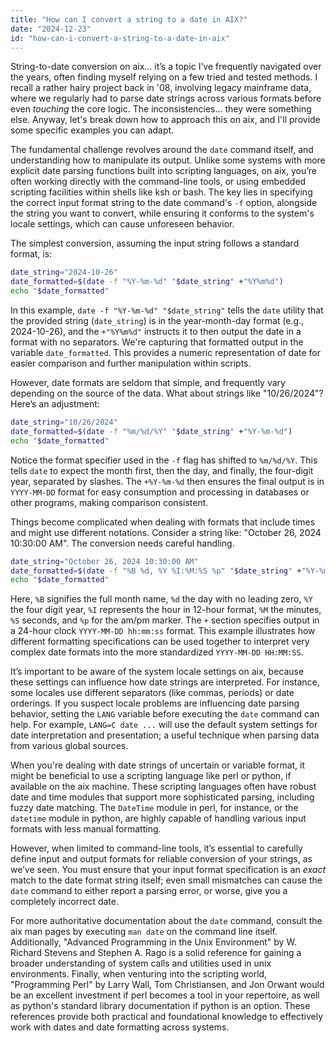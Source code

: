```yaml
---
title: "How can I convert a string to a date in AIX?"
date: "2024-12-23"
id: "how-can-i-convert-a-string-to-a-date-in-aix"
---
```


 String-to-date conversion on aix… it’s a topic I’ve frequently navigated over the years, often finding myself relying on a few tried and tested methods. I recall a rather hairy project back in '08, involving legacy mainframe data, where we regularly had to parse date strings across various formats before even *touching* the core logic. The inconsistencies… they were something else. Anyway, let's break down how to approach this on aix, and I'll provide some specific examples you can adapt.

The fundamental challenge revolves around the `date` command itself, and understanding how to manipulate its output. Unlike some systems with more explicit date parsing functions built into scripting languages, on aix, you’re often working directly with the command-line tools, or using embedded scripting facilities within shells like ksh or bash. The key lies in specifying the correct input format string to the date command's `-f` option, alongside the string you want to convert, while ensuring it conforms to the system's locale settings, which can cause unforeseen behavior.

The simplest conversion, assuming the input string follows a standard format, is:

```bash
date_string="2024-10-26"
date_formatted=$(date -f "%Y-%m-%d" "$date_string" +"%Y%m%d")
echo "$date_formatted"
```

In this example, `date -f "%Y-%m-%d" "$date_string"` tells the `date` utility that the provided string (`date_string`) is in the year-month-day format (e.g., 2024-10-26), and the `+"%Y%m%d"` instructs it to then output the date in a format with no separators. We're capturing that formatted output in the variable `date_formatted`. This provides a numeric representation of date for easier comparison and further manipulation within scripts.

However, date formats are seldom that simple, and frequently vary depending on the source of the data. What about strings like "10/26/2024"? Here’s an adjustment:

```bash
date_string="10/26/2024"
date_formatted=$(date -f "%m/%d/%Y" "$date_string" +"%Y-%m-%d")
echo "$date_formatted"
```

Notice the format specifier used in the `-f` flag has shifted to `%m/%d/%Y`. This tells `date` to expect the month first, then the day, and finally, the four-digit year, separated by slashes. The `+%Y-%m-%d` then ensures the final output is in `YYYY-MM-DD` format for easy consumption and processing in databases or other programs, making comparison consistent.

Things become complicated when dealing with formats that include times and might use different notations. Consider a string like: "October 26, 2024 10:30:00 AM". The conversion needs careful handling.

```bash
date_string="October 26, 2024 10:30:00 AM"
date_formatted=$(date -f "%B %d, %Y %I:%M:%S %p" "$date_string" +"%Y-%m-%d %H:%M:%S")
echo "$date_formatted"
```

Here, `%B` signifies the full month name, `%d` the day with no leading zero, `%Y` the four digit year, `%I` represents the hour in 12-hour format, `%M` the minutes, `%S` seconds, and `%p` for the am/pm marker. The `+` section specifies output in a 24-hour clock `YYYY-MM-DD hh:mm:ss` format. This example illustrates how different formatting specifications can be used together to interpret very complex date formats into the more standardized `YYYY-MM-DD HH:MM:SS`.

It’s important to be aware of the system locale settings on aix, because these settings can influence how date strings are interpreted. For instance, some locales use different separators (like commas, periods) or date orderings. If you suspect locale problems are influencing date parsing behavior, setting the `LANG` variable before executing the `date` command can help. For example, `LANG=C date ...` will use the default system settings for date interpretation and presentation; a useful technique when parsing data from various global sources.

When you're dealing with date strings of uncertain or variable format, it might be beneficial to use a scripting language like perl or python, if available on the aix machine. These scripting languages often have robust date and time modules that support more sophisticated parsing, including fuzzy date matching. The `DateTime` module in perl, for instance, or the `datetime` module in python, are highly capable of handling various input formats with less manual formatting.

However, when limited to command-line tools, it’s essential to carefully define input and output formats for reliable conversion of your strings, as we’ve seen. You must ensure that your input format specification is an *exact* match to the date format string itself; even small mismatches can cause the `date` command to either report a parsing error, or worse, give you a completely incorrect date.

For more authoritative documentation about the `date` command, consult the aix man pages by executing `man date` on the command line itself. Additionally, "Advanced Programming in the Unix Environment" by W. Richard Stevens and Stephen A. Rago is a solid reference for gaining a broader understanding of system calls and utilities used in unix environments. Finally, when venturing into the scripting world, "Programming Perl" by Larry Wall, Tom Christiansen, and Jon Orwant would be an excellent investment if perl becomes a tool in your repertoire, as well as python's standard library documentation if python is an option. These references provide both practical and foundational knowledge to effectively work with dates and date formatting across systems.
